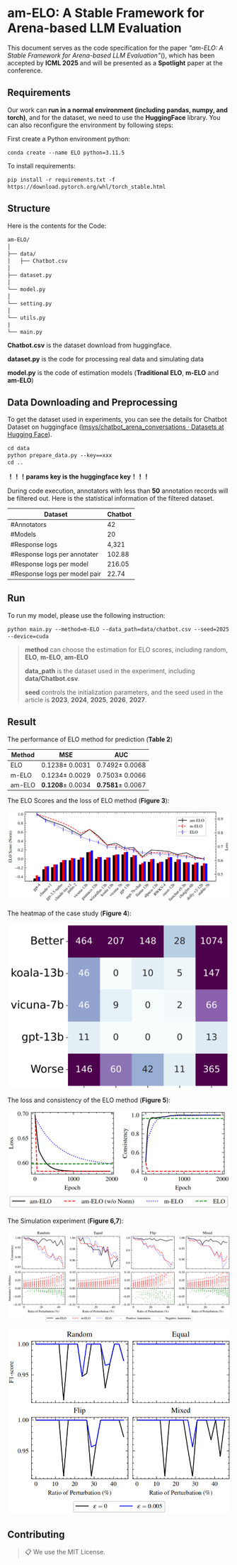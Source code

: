 # am-ELO: A Stable Framework for Arena-based LLM Evaluation

This document serves as the code specification for the paper *"am-ELO: A Stable Framework for Arena-based LLM Evaluation"*(), which has been accepted by **ICML 2025** and will be presented as a **Spotlight** paper at the conference.

## Requirements

Our work can **run in a normal environment (including pandas, numpy, and torch)**, and for the dataset, we need to use the **HuggingFace** library.  You can also reconfigure the environment by following steps:

First create a Python environment python:

```setup
conda create --name ELO python=3.11.5
```

To install requirements:

```setup
pip install -r requirements.txt -f https://download.pytorch.org/whl/torch_stable.html
```

## Structure

Here is the contents for the Code:

```train
am-ELO/
│
├── data/
│   ├── Chatbot.csv
│
├── dataset.py
│
└── model.py
│
└── setting.py
│
└── utils.py
|
└── main.py
```

**Chatbot.csv**  is the dataset download from huggingface.

**dataset.py** is the code for processing real data and simulating data

**model.py** is the code of estimation models (**Traditional ELO**, **m-ELO** and **am-ELO**)

## Data Downloading and Preprocessing

To get the dataset used in experiments, you can see the details for Chatbot Dataset on huggingface ([lmsys/chatbot_arena_conversations · Datasets at Hugging Face](https://huggingface.co/datasets/lmsys/chatbot_arena_conversations)).

```train
cd data
python prepare_data.py --key==xxx
cd ..
```

**！！！params key is the huggingface key！！！**

During code execution, annotators with less than **50** annotation records will be filtered out. Here is the statistical information of the filtered dataset.

| Dataset                       | Chatbot |
| ----------------------------- | ------- |
| #Annotators                   | 42      |
| #Models                       | 20      |
| #Response logs                | 4,321   |
| #Response logs per annotater  | 102.88  |
| #Response logs per model      | 216.05  |
| #Response logs per model pair | 22.74   |

## Run

To run my model, please use the following instruction:

```train
python main.py --method=m-ELO --data_path=data/chatbot.csv --seed=2025 --device=cuda
```

>**method** can choose the estimation for ELO scores, including random, **ELO**, **m-ELO**, **am-ELO**
>
>**data_path** is the dataset used in the experiment, including **data/Chatbot.csv**.
>
>**seed** controls the initialization parameters, and the seed used in the article is **2023**, **2024**, **2025**, **2026**, **2027**.

## Result

The performance of ELO method for prediction (**Table 2**)

| Method | MSE                | AUC                |
| ------ | ------------------ | ------------------ |
| ELO    | 0.1238± 0.0031     | 0.7492± 0.0068     |
| m-ELO  | 0.1234± 0.0029     | 0.7503± 0.0066     |
| am-ELO | **0.1208**± 0.0034 | **0.7581**± 0.0067 |

The ELO Scores and the loss of  ELO method (**Figure 3**):

![](fig/error_bar.png)

The heatmap of the case study (**Figure 4**):

![](fig/sample_heatmap.png)

 The loss and consistency of the ELO method (**Figure 5**):

![](fig/acc_consist.png)

The Simulation experiment (**Figure 6,7**):

![](fig/simu_auc1.png)

![](fig/simu_f1score.png)

## Contributing

>📋  We use the MIT License.
